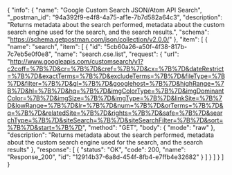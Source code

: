 {
  "info": {
    "name": "Google Custom Search JSON/Atom API Search",
    "_postman_id": "94a392f9-e4f8-4a75-af1e-7b7d582a64c3",
    "description": "Returns metadata about the search performed, metadata about the custom search engine used for the search, and the search results.",
    "schema": "https://schema.getpostman.com/json/collection/v2.0.0/"
  },
  "item": [
    {
      "name": "search",
      "item": [
        {
          "id": "5cb60a26-a50f-4f38-817b-7c7eb5e0f0e8",
          "name": "search.cse.list",
          "request": {
            "url": "http://www.googleapis.com/customsearch/v1?c2coff=%7B%7D&cr=%7B%7D&cref=%7B%7D&cx=%7B%7D&dateRestrict=%7B%7D&exactTerms=%7B%7D&excludeTerms=%7B%7D&fileType=%7B%7D&filter=%7B%7D&gl=%7B%7D&googlehost=%7B%7D&highRange=%7B%7D&hl=%7B%7D&hq=%7B%7D&imgColorType=%7B%7D&imgDominantColor=%7B%7D&imgSize=%7B%7D&imgType=%7B%7D&linkSite=%7B%7D&lowRange=%7B%7D&lr=%7B%7D&num=%7B%7D&orTerms=%7B%7D&q=%7B%7D&relatedSite=%7B%7D&rights=%7B%7D&safe=%7B%7D&searchType=%7B%7D&siteSearch=%7B%7D&siteSearchFilter=%7B%7D&sort=%7B%7D&start=%7B%7D",
            "method": "GET",
            "body": {
              "mode": "raw"
            },
            "description": "Returns metadata about the search performed, metadata about the custom search engine used for the search, and the search results"
          },
          "response": [
            {
              "status": "OK",
              "code": 200,
              "name": "Response_200",
              "id": "12914b37-6a8d-454f-8fb4-e7ffb4e32682"
            }
          ]
        }
      ]
    }
  ]
}